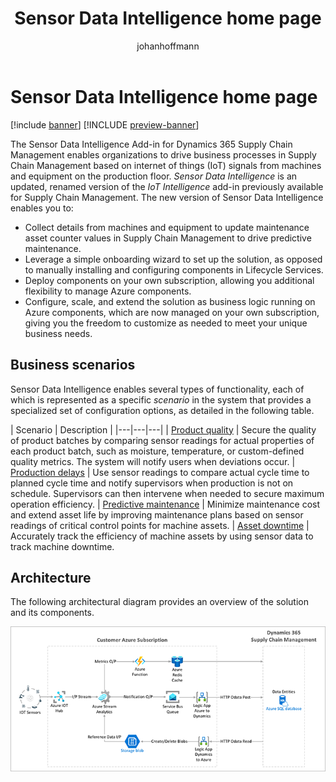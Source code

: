 ﻿---
title: Sensor Data Intelligence home page
description: Sensor Data Intelligence enables organizations to drive business processes in Supply Chain Management based on IoT signals from machines and equipment on the production floor.
author: johanhoffmann
ms.date: 09/02/2022
ms.topic: article
ms.search.form:
audience: Application User
ms.reviewer: kamaybac
ms.search.region: Global
ms.author: johanho
ms.search.validFrom: 2022-09-02
ms.dyn365.ops.version: 10.0.30
---

# Sensor Data Intelligence home page

[!include [banner](../includes/banner.md)]
[!INCLUDE [preview-banner](../includes/preview-banner.md)]

The Sensor Data Intelligence Add-in for Dynamics 365 Supply Chain Management enables organizations to drive business processes in Supply Chain Management based on internet of things (IoT) signals from machines and equipment on the production floor. *Sensor Data Intelligence* is an updated, renamed version of the *IoT Intelligence* add-in previously available for Supply Chain Management. The new version of Sensor Data Intelligence enables you to:

- Collect details from machines and equipment to update maintenance asset counter values in Supply Chain Management to drive predictive maintenance.
- Leverage a simple onboarding wizard to set up the solution, as opposed to manually installing and configuring components in Lifecycle Services.
- Deploy components on your own subscription, allowing you additional flexibility to manage Azure components.
- Configure, scale, and extend the solution as business logic running on Azure components, which are now managed on your own subscription, giving you the freedom to customize as needed to meet your unique business needs.

## Business scenarios

Sensor Data Intelligence enables several types of functionality, each of which is represented as a specific *scenario* in the system that provides a specialized set of configuration options, as detailed in the following table.

| Scenario | Description |
|---|---|---|
| [Product quality](sdi-scenario-product-quality.md) | Secure the quality of product batches by comparing sensor readings for actual properties of each product batch, such as moisture, temperature, or custom-defined quality metrics. The system will notify users when deviations occur.
| [Production delays](sdi-scenario-production-delays.md) | Use sensor readings to compare actual cycle time to planned cycle time and notify supervisors when production is not on schedule. Supervisors can then intervene when needed to secure maximum operation efficiency.
| [Predictive maintenance](sdi-scenario-asset-maintenance.md) | Minimize maintenance cost and extend asset life by improving maintenance plans based on sensor readings of critical control points for machine assets.
| [Asset downtime](sdi-scenario-equipment-downtime.md) | Accurately track the efficiency of machine assets by using sensor data to track machine downtime.

## Architecture

The following architectural diagram provides an overview of the solution and its components.

![Sensor Data Intelligence architectural diagram](media/sdi-architecture.png "Sensor Data Intelligence architectural diagram")

